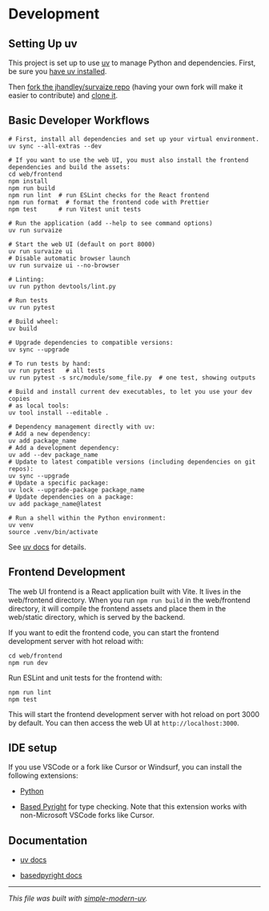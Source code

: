 # Development

## Setting Up uv

This project is set up to use [uv](https://docs.astral.sh/uv/) to manage Python and
dependencies. First, be sure you
[have uv installed](https://docs.astral.sh/uv/getting-started/installation/).

Then [fork the jhandley/survaize
repo](https://github.com/jhandley/survaize/fork) (having your own
fork will make it easier to contribute) and
[clone it](https://docs.github.com/en/repositories/creating-and-managing-repositories/cloning-a-repository).

## Basic Developer Workflows


```shell
# First, install all dependencies and set up your virtual environment.
uv sync --all-extras --dev

# If you want to use the web UI, you must also install the frontend dependencies and build the assets:
cd web/frontend
npm install
npm run build
npm run lint  # run ESLint checks for the React frontend
npm run format  # format the frontend code with Prettier
npm test      # run Vitest unit tests

# Run the application (add --help to see command options)
uv run survaize

# Start the web UI (default on port 8000)
uv run survaize ui
# Disable automatic browser launch
uv run survaize ui --no-browser

# Linting:
uv run python devtools/lint.py

# Run tests
uv run pytest

# Build wheel:
uv build

# Upgrade dependencies to compatible versions:
uv sync --upgrade

# To run tests by hand:
uv run pytest   # all tests
uv run pytest -s src/module/some_file.py  # one test, showing outputs

# Build and install current dev executables, to let you use your dev copies
# as local tools:
uv tool install --editable .

# Dependency management directly with uv:
# Add a new dependency:
uv add package_name
# Add a development dependency:
uv add --dev package_name
# Update to latest compatible versions (including dependencies on git repos):
uv sync --upgrade
# Update a specific package:
uv lock --upgrade-package package_name
# Update dependencies on a package:
uv add package_name@latest

# Run a shell within the Python environment:
uv venv
source .venv/bin/activate
```

See [uv docs](https://docs.astral.sh/uv/) for details.

## Frontend Development

The web UI frontend is a React application built with Vite. It lives in the web/frontend
directory. When you run `npm run build` in the web/frontend directory, it will compile the
frontend assets and place them in the web/static directory, which is served by the backend.

If you want to edit the frontend code, you can start the frontend development server with hot
reload with:

```shell
cd web/frontend
npm run dev
```

Run ESLint and unit tests for the frontend with:

```shell
npm run lint
npm test
```

This will start the frontend development server with hot reload on port 3000 by default. You can then
access the web UI at `http://localhost:3000`.


## IDE setup

If you use VSCode or a fork like Cursor or Windsurf, you can install the following
extensions:

- [Python](https://marketplace.visualstudio.com/items?itemName=ms-python.python)

- [Based Pyright](https://marketplace.visualstudio.com/items?itemName=detachhead.basedpyright)
  for type checking. Note that this extension works with non-Microsoft VSCode forks like
  Cursor.

## Documentation

- [uv docs](https://docs.astral.sh/uv/)

- [basedpyright docs](https://docs.basedpyright.com/latest/)

* * *

*This file was built with
[simple-modern-uv](https://github.com/jlevy/simple-modern-uv).*
